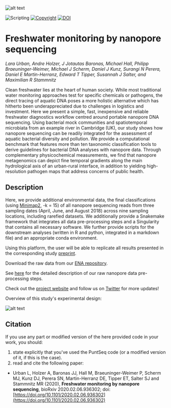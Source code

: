 ![alt text](https://github.com/d-j-k/puntseq/blob/master/figure1.png)

![Scripting](https://img.shields.io/badge/Language-Python,_R_&_Bash-yellow.svg) [![Copyright](https://img.shields.io/badge/Copyright-(c)_2020_PuntSeq-green.svg)](License) [![DOI](https://img.shields.io/badge/DOI-10.1101/2020.02.06.936302-blue.svg)](https://doi.org/10.1101/2020.02.06.936302)

# Freshwater monitoring by nanopore sequencing

*Lara Urban, Andre Holzer, J Jotautas Baronas, Michael Hall, Philipp Braeuninger-Weimer, Michael J Scherm, Daniel J Kunz, Surangi N Perera, Daniel E Martin-Herranz, Edward T Tipper, Susannah J Salter, and Maximilian R Stammnitz*

Clean freshwater lies at the heart of human society. While most traditional water monitoring approaches test for specific chemicals or pathogens, the direct tracing of aquatic DNA poses a more holistic alternative which has hitherto been underappreciated due to challenges in logistics and investment. Here we present a simple, fast, inexpensive and reliable freshwater diagnostics workflow centred around portable nanopore DNA sequencing. Using bacterial mock communities and spatiotemporal microbiata from an example river in Cambridge (UK), our study shows how nanopore sequencing can be readily integrated for the assessment of aquatic bacterial diversity and pollution. We provide a computational benchmark that features more than ten taxonomic classification tools to derive guidelines for bacterial DNA analyses with nanopore data. Through complementary physicochemical measurements, we find that nanopore metagenomics can depict fine temporal gradients along the main hydrological axis of an urban-rural interface, in addition to yielding high-resolution pathogen maps that address concerns of public health.

## Description

Here, we provide additional environmental data, the final classifications (using [Minimap2](https://github.com/lh3/minimap2), -k = 15) of all nanopore sequencing reads from three sampling dates (April, June, and August 2018) across nine sampling locations, including rarefied datasets. 
We additionally provide a Snakemake framework that integrates all data pre-processing steps and a Singularity that contains all necessary software. We further provide scripts for the downstream analyses (written in R and python, integrated in a markdown file) and an appropriate conda environment.

Using this platform, the user will be able to replicate all results presented in the corresponding study [preprint](https://www.biorxiv.org/content/10.1101/2020.02.06.936302).

Download the raw data from our [ENA repository](https://www.ebi.ac.uk/ena/data/view/PRJEB34900).

See [here](https://github.com/d-j-k/puntseq/tree/master/analysis) for the detailed description of our raw nanopore data pre-processing steps.

Check out the [project website](https://www.puntseq.co.uk/) and follow us on [Twitter](https://twitter.com/puntseq) for more updates!


Overview of this study's experimental design:

![alt text](https://github.com/d-j-k/puntseq/blob/master/figure2.png)


## Citation

If you use any part or modified version of the here provided code in your work, you should:

1. state explicitly that you've used the PuntSeq code (or a modified version of it, if this is the case).
2. read and cite the following paper:

- Urban L, Holzer A, Baronas JJ, Hall M, Braeuninger-Weimer P, Scherm MJ, Kunz DJ, Perera SN, Martin-Herranz DE, Tipper ET, Salter SJ and Stammnitz MR (2020), **Freshwater monitoring by nanopore sequencing**, bioRxiv 2020.02.06.936302; doi: [https://doi.org/10.1101/2020.02.06.936302](https://doi.org/10.1101/2020.02.06.936302)
